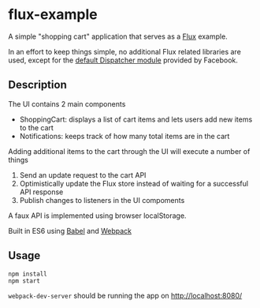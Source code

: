 # flux-example

A simple "shopping cart" application that serves as a [Flux](http://facebook.github.io/react/docs/flux-overview.html) example.

In an effort to keep things simple, no additional Flux related libraries are used, except for the [default Dispatcher module](https://github.com/facebook/flux) provided by Facebook.

## Description

The UI contains 2 main components
- ShoppingCart: displays a list of cart items and lets users add new items to the cart
- Notifications: keeps track of how many total items are in the cart

Adding additional items to the cart through the UI will execute a number of things

1. Send an update request to the cart API
2. Optimistically update the Flux store instead of waiting for a successful API response
3. Publish changes to listeners in the UI compoments

A faux API is implemented using browser localStorage.

Built in ES6 using [Babel](http://babeljs.io/) and [Webpack](http://webpack.github.io/)

## Usage
```
npm install
npm start
```
`webpack-dev-server` should be running the app on [http://localhost:8080/](http://localhost:8080/)
